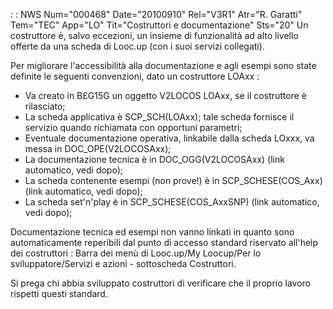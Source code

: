  :  : NWS Num="000468" Date="20100910" Rel="V3R1" Atr="R. Garatti" Tem="TEC" App="LO" Tit="Costruttori e documentazione" Sts="20"
Un costruttore è, salvo eccezioni, un insieme di funzionalità ad alto livello offerte da una scheda di Looc.up (con i suoi servizi collegati).

Per migliorare l'accessibilità alla documentazione e agli esempi sono state definite le seguenti convenzioni, dato un costruttore LOAxx : 
- Va creato in B£G15G un oggetto V2LOCOS LOAxx, se il costruttore è rilasciato;
- La scheda applicativa è SCP_SCH(LOAxx); tale scheda fornisce il servizio quando richiamata
con opportuni parametri;
- Eventuale documentazione operativa, linkabile dalla scheda LOxxx, va messa in DOC_OPE(V2LOCOSAxx);
- La documentazione tecnica è in DOC_OGG(V2LOCOSAxx) (link automatico, vedi dopo);
- La scheda contenente esempi (non prove!) è in SCP_SCHESE(COS_Axx) (link automatico, vedi dopo);
- La scheda set'n'play è in SCP_SCHESE(COS_AxxSNP) (link automatico, vedi dopo);

Documentazione tecnica ed esempi non vanno linkati in quanto sono automaticamente reperibili dal punto di accesso standard riservato all'help dei costruttori : 
Barra dei menù di Looc.up/My Loocup/Per lo sviluppatore/Servizi e azioni - sottoscheda Costruttori.

Si prega chi abbia sviluppato costruttori di verificare che il proprio lavoro rispetti questi standard.
